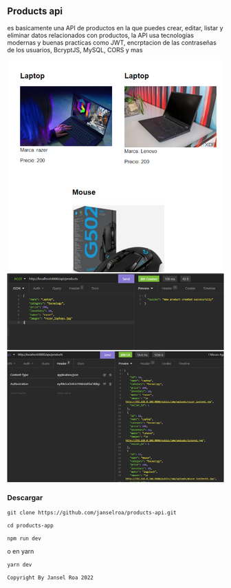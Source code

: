 ## Products api
es basicamente una API de productos en la que puedes crear, editar, listar y eliminar datos relacionados con productos, la API usa tecnologias modernas y buenas practicas como JWT, encrptacion de las contraseñas de los usuarios, BcryptJS, MySQL, CORS y mas

<img src="./previw1.png">
<img src="./previw2.png">
<img src="./previw3.png">

### Descargar
```
git clone https://github.com/janselroa/products-api.git
```
```
cd products-app
```
```
npm run dev
```
o en yarn 
```
yarn dev
```
```
Copyright By Jansel Roa 2022
```